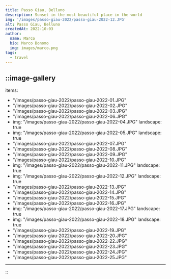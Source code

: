 ```yaml
---
title: Passo Giau, Belluno
description: Sunset in the most beautiful place in the world
img: '/images/passo-giau-2022/passo-giau-2022-12.JPG'
alt: Passo Giau, Belluno
createdAt: 2022-10-03
author:
  name: Marco
  bio: Marco Bonomo
  img: images/marco.png
tags:
  - travel
---
```



::image-gallery
---
items: 
- "/images/passo-giau-2022/passo-giau-2022-01.JPG"
- "/images/passo-giau-2022/passo-giau-2022-02.JPG"
- "/images/passo-giau-2022/passo-giau-2022-03.JPG"
- "/images/passo-giau-2022/passo-giau-2022-06.JPG"
- img: "/images/passo-giau-2022/passo-giau-2022-04.JPG"
  landscape: true
- img: "/images/passo-giau-2022/passo-giau-2022-05.JPG"
  landscape: true
- "/images/passo-giau-2022/passo-giau-2022-07.JPG"
- "/images/passo-giau-2022/passo-giau-2022-08.JPG"
- "/images/passo-giau-2022/passo-giau-2022-09.JPG"
- "/images/passo-giau-2022/passo-giau-2022-10.JPG"
- img: "/images/passo-giau-2022/passo-giau-2022-11.JPG"
  landscape: true
- img: "/images/passo-giau-2022/passo-giau-2022-12.JPG"
  landscape: true
- "/images/passo-giau-2022/passo-giau-2022-13.JPG"
- "/images/passo-giau-2022/passo-giau-2022-14.JPG"
- "/images/passo-giau-2022/passo-giau-2022-15.JPG"
- "/images/passo-giau-2022/passo-giau-2022-16.JPG"
- img: "/images/passo-giau-2022/passo-giau-2022-17.JPG"
  landscape: true
- img: "/images/passo-giau-2022/passo-giau-2022-18.JPG"
  landscape: true
- "/images/passo-giau-2022/passo-giau-2022-19.JPG"
- "/images/passo-giau-2022/passo-giau-2022-20.JPG"
- "/images/passo-giau-2022/passo-giau-2022-22.JPG"
- "/images/passo-giau-2022/passo-giau-2022-23.JPG"
- "/images/passo-giau-2022/passo-giau-2022-24.JPG"
- "/images/passo-giau-2022/passo-giau-2022-25.JPG"

---
::
